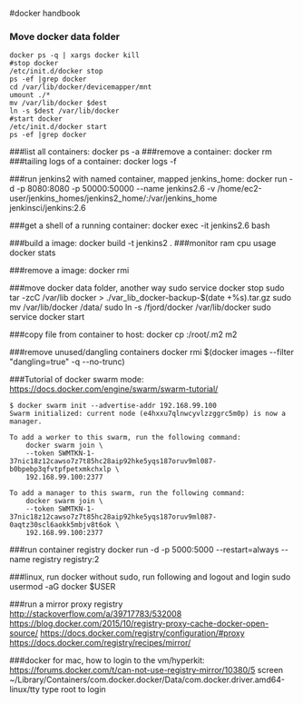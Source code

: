 #docker handbook

### Move docker data folder 

```
docker ps -q | xargs docker kill
#stop docker
/etc/init.d/docker stop
ps -ef |grep docker
cd /var/lib/docker/devicemapper/mnt
umount ./*
mv /var/lib/docker $dest
ln -s $dest /var/lib/docker
#start docker
/etc/init.d/docker start
ps -ef |grep docker
```



###list all containers:
    docker ps -a
###remove a container:
    docker rm <name>
###tailing logs of a container:
    docker logs -f <name>

###run jenkins2 with named container, mapped jenkins_home:
    docker run -d -p 8080:8080 -p 50000:50000 --name jenkins2.6 -v /home/ec2-user/jenkins_homes/jenkins2_home/:/var/jenkins_home jenkinsci/jenkins:2.6

###get a shell of a running container:
    docker exec -it jenkins2.6 bash

###build a image:
    docker build -t jenkins2 .
###monitor ram cpu usage
    docker stats <name>

###remove a image:
    docker rmi <imagename>

###move docker data folder, another way
    sudo service docker stop
    sudo tar -zcC /var/lib docker > ./var_lib_docker-backup-$(date +%s).tar.gz
    sudo mv /var/lib/docker /data/
    sudo ln -s /fjord/docker /var/lib/docker
    sudo service docker start

###copy file from container to host:
    docker cp <name>:/root/.m2 m2

###remove unused/dangling containers
  docker rmi $(docker images --filter "dangling=true" -q --no-trunc)


###Tutorial of docker swarm mode:
https://docs.docker.com/engine/swarm/swarm-tutorial/
```
$ docker swarm init --advertise-addr 192.168.99.100
Swarm initialized: current node (e4hxxu7qlnwcyvlzzggrc5m0p) is now a manager.

To add a worker to this swarm, run the following command:
    docker swarm join \
    --token SWMTKN-1-37nic18z12cawso7z7t85hc28aip92hke5yqs187oruv9ml087-b0bpebp3qfvtpfpetxmkchxlp \
    192.168.99.100:2377

To add a manager to this swarm, run the following command:
    docker swarm join \
    --token SWMTKN-1-37nic18z12cawso7z7t85hc28aip92hke5yqs187oruv9ml087-0aqtz30scl6aokk5mbjv8t6ok \
    192.168.99.100:2377
```

###run container registry
    docker run -d -p 5000:5000 --restart=always --name registry registry:2

###linux, run docker without sudo, run following and logout and login
    sudo usermod -aG docker $USER
    
###run a mirror proxy registry
    http://stackoverflow.com/a/39717783/532008
    https://blog.docker.com/2015/10/registry-proxy-cache-docker-open-source/
    https://docs.docker.com/registry/configuration/#proxy
    https://docs.docker.com/registry/recipes/mirror/
    

###docker for mac, how to login to the vm/hyperkit:
    https://forums.docker.com/t/can-not-use-registry-mirror/10380/5
    screen ~/Library/Containers/com.docker.docker/Data/com.docker.driver.amd64-linux/tty
    type root to login
